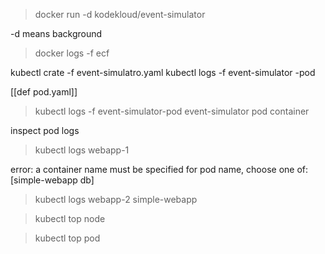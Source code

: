 > docker run -d kodekloud/event-simulator 

-d means background 
> docker logs -f ecf 

kubectl crate -f event-simulatro.yaml
kubectl logs -f event-simulator -pod 

[[def pod.yaml]]

> kubectl logs -f event-simulator-pod event-simulator
>                  pod                  container  

inspect pod logs 
> kubectl logs webapp-1

error: a container name must be specified for pod name, choose one of: [simple-webapp db]
> kubectl logs webapp-2  simple-webapp

>kubectl top node

>kubectl top pod 
